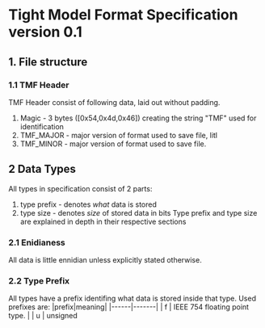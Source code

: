 # Tight Model Format Specification version 0.1
## 1. File structure
### 1.1 TMF Header
TMF Header consist of following data, laid out without padding.
1. Magic - 3 bytes ([0x54,0x4d,0x46]) creating the string "TMF" used for identification
2. TMF_MAJOR - major version of format used to save file, litl
3. TMF_MINOR - major version of format used to save file.
## 2 Data Types
All types in specification consist of 2 parts:
1. type prefix - denotes *what* data is stored
2. type size - denotes *size* of stored data in bits
Type prefix and type size are explained in depth in their respective sections
### 2.1 Enidianess
All data is little ennidian unless explicitly stated otherwise. 
### 2.2 Type Prefix
All types have a prefix identifing what data is stored inside that type. Used prefixes are:
|prefix|meaning|
|------|-------|
| f | IEEE 754 floating point type. |
| u | unsigned 

